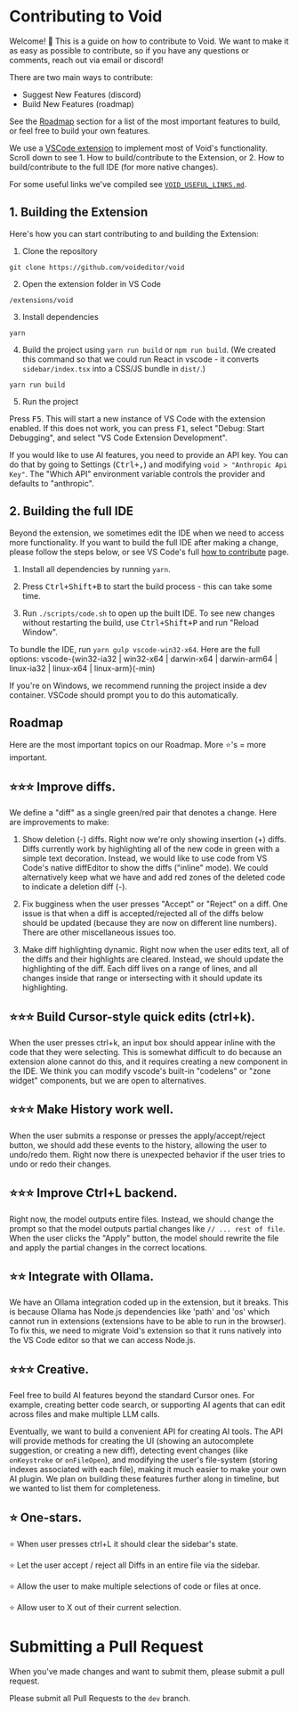 
# Contributing to Void

Welcome! 👋 This is a guide on how to contribute to Void. We want to make it as easy as possible to contribute, so if you have any questions or comments, reach out via email or discord!

There are two main ways to contribute:

- Suggest New Features (discord)
- Build New Features (roadmap)


See the [Roadmap](#roadmap) section for a list of the most important features to build, or feel free to build your own features.

We use a [VSCode extension](https://code.visualstudio.com/api/get-started/your-first-extension) to implement most of Void's functionality.  Scroll down to see 1. How to build/contribute to the Extension, or 2. How to build/contribute to the full IDE (for more native changes).

For some useful links we've compiled see [`VOID_USEFUL_LINKS.md`](https://github.com/voideditor/void/blob/main/VOID_USEFUL_LINKS.md).



## 1. Building the Extension
Here's how you can start contributing to and building the Extension:

1. Clone the repository

```git clone https://github.com/voideditor/void```

2. Open the extension folder in VS Code

```/extensions/void```

3. Install dependencies

```yarn```

4. Build the project using `yarn run build` or `npm run build`. (We created this command so that we could run React in vscode - it converts `sidebar/index.tsx` into a CSS/JS bundle in `dist/`.)

```yarn run build```

5. Run the project

Press <kbd>F5</kbd>. This will start a new instance of VS Code with the extension enabled. If this does not work, you can press <kbd>F1</kbd>, select "Debug: Start Debugging", and select "VS Code Extension Development".

If you would like to use AI features, you need to provide an API key. You can do that by going to Settings (<kbd>Ctrl+,</kbd>) and modifying `void > "Anthropic Api Key"`. The "Which API" environment variable controls the provider and defaults to "anthropic".

## 2. Building the full IDE

Beyond the extension, we sometimes edit the IDE when we need to access more functionality. If you want to build the full IDE after making a change, please follow the steps below, or see VS Code's full [how to contribute](https://github.com/microsoft/vscode/wiki/How-to-Contribute) page.

1. Install all dependencies by running `yarn`.

2. Press <kbd>Ctrl+Shift+B</kbd> to start the build process - this can take some time.

3. Run `./scripts/code.sh` to open up the built IDE. To see new changes without restarting the build, use <kbd>Ctrl+Shift+P</kbd> and run "Reload Window".

To bundle the IDE, run `yarn gulp vscode-win32-x64`. Here are the full options: vscode-{win32-ia32 | win32-x64 | darwin-x64 | darwin-arm64 | linux-ia32 | linux-x64 | linux-arm}(-min)

If you're on Windows, we recommend running the project inside a dev container. VSCode should prompt you to do this automatically.






## Roadmap

Here are the most important topics on our Roadmap. More ⭐'s = more important.






## ⭐⭐⭐ Improve diffs.

We define a "diff" as a single green/red pair that denotes a change. Here are improvements to make:

1. Show deletion (-) diffs. Right now we're only showing insertion (+) diffs. Diffs currently work by highlighting all of the new code in green with a simple text decoration. Instead, we would like to use code from VS Code's native diffEditor to show the diffs ("inline" mode). We could alternatively keep what we have and add red zones of the deleted code to indicate a deletion diff (-).

2. Fix bugginess when the user presses "Accept" or "Reject" on a diff. One issue is that when a diff is accepted/rejected all of the diffs below should be updated (because they are now on different line numbers). There are other miscellaneous issues too.

3. Make diff highlighting dynamic. Right now when the user edits text, all of the diffs and their highlights are cleared. Instead, we should update the highlighting of the diff. Each diff lives on a range of lines, and all changes inside that range or intersecting with it should update its highlighting.


## ⭐⭐⭐ Build Cursor-style quick edits (ctrl+k).

When the user presses ctrl+k, an input box should appear inline with the code that they were selecting. This is somewhat difficult to do because an extension alone cannot do this, and it requires creating a new component in the IDE. We think you can modify vscode's built-in "codelens" or "zone widget" components, but we are open to alternatives.

## ⭐⭐⭐ Make History work well.
When the user submits a response or presses the apply/accept/reject button, we should add these events to the history, allowing the user to undo/redo them. Right now there is unexpected behavior if the user tries to undo or redo their changes.

## ⭐⭐⭐ Improve Ctrl+L backend.

Right now, the model outputs entire files. Instead, we should change the prompt so that the model outputs partial changes like `// ... rest of file`. When the user clicks the "Apply" button, the model should rewrite the file and apply the partial changes in the correct locations.

## ⭐⭐ Integrate with Ollama.

We have an Ollama integration coded up in the extension, but it breaks. This is because Ollama has Node.js dependencies like 'path' and 'os' which cannot run in extensions (extensions have to be able to run in the browser). To fix this, we need to migrate Void's extension so that it runs natively into the VS Code editor so that we can access Node.js.

## ⭐⭐⭐ Creative.

Feel free to build AI features beyond the standard Cursor ones. For example, creating better code search, or supporting AI agents that can edit across files and make multiple LLM calls.

Eventually, we want to build a convenient API for creating AI tools. The API will provide methods for creating the UI (showing an autocomplete suggestion, or creating a new diff), detecting event changes (like `onKeystroke` or `onFileOpen`), and modifying the user's file-system (storing indexes associated with each file), making it much easier to make your own AI plugin. We plan on building these features further along in timeline, but we wanted to list them for completeness.


## ⭐ One-stars.

⭐ When user presses ctrl+L it should clear the sidebar's state.

⭐ Let the user accept / reject all Diffs in an entire file via the sidebar.

⭐ Allow the user to make multiple selections of code or files at once.

⭐ Allow user to X out of their current selection.

# Submitting a Pull Request

When you've made changes and want to submit them, please submit a pull request.

Please submit all Pull Requests to the `dev` branch.

























<!--

TODO we should probably just delete all this... :


### Design principles

- Least amount of eye movement necessary; if user presses submit, show them the message where they submitted


### Ctrl+L (chat)




### Ctrl+K (inline edits)

- Create a new input box that takes in the user's description.

- Make it appear above each.

- The input box should appear directly above the code selection - this requires using a Zone widget.


### Core

- Migrate the Void extension to live natively in VS Code. There's initial work here at `void.contribution.ts`.

- Allow access to the VS Code extension marketplace.

- Re-write the whole file when the user clicks "Apply" and show a gray progress indicator in the BG.



### Diffs

"Diffs" are the inline green/red highlights you see to approve or reject a change.

- Diffs are not responsive to edits right now. To make them responsive, we need to update all Diffs' ranges every time there's a change.

- Right now Diffs are only shown in green as a simple text decoration. We'd like to have them work better by using code from VS Code's native diffEditor ("inline" mode).

- **Events:** On many types of events, we should reject all the current Diffs (user submits a new chat message, clicks Apply, etc).






### Ollama

- Ollama doesn't work now because its JS library depends on Node.js and uses imports like 'path', 'os', while extensions must be able to run in the browser. When we migrate the extension into the VS Code codebase, we'll be able to access Node.js and will uncomment the Ollama integration.

### Greptile

- Ideally we'd auto-detect -->
